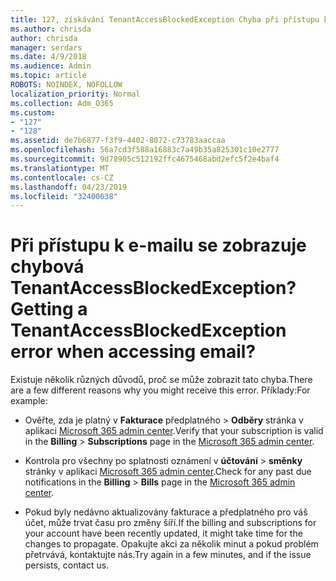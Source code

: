 ```yaml
---
title: 127, získávání TenantAccessBlockedException Chyba při přístupu k e-mailu?
ms.author: chrisda
author: chrisda
manager: serdars
ms.date: 4/9/2018
ms.audience: Admin
ms.topic: article
ROBOTS: NOINDEX, NOFOLLOW
localization_priority: Normal
ms.collection: Adm_O365
ms.custom:
- "127"
- "128"
ms.assetid: de7b6877-f3f9-4402-8072-c73783aaccaa
ms.openlocfilehash: 56a7cd3f588a16883c7a49b35a825301c10e2777
ms.sourcegitcommit: 9d78905c512192ffc4675468abd2efc5f2e4baf4
ms.translationtype: MT
ms.contentlocale: cs-CZ
ms.lasthandoff: 04/23/2019
ms.locfileid: "32400638"
---
```

# <a name="getting-a-tenantaccessblockedexception-error-when-accessing-email"></a><span data-ttu-id="7f0c7-102">Při přístupu k e-mailu se zobrazuje chybová TenantAccessBlockedException?</span><span class="sxs-lookup"><span data-stu-id="7f0c7-102">Getting a TenantAccessBlockedException error when accessing email?</span></span>

<span data-ttu-id="7f0c7-103">Existuje několik různých důvodů, proč se může zobrazit tato chyba.</span><span class="sxs-lookup"><span data-stu-id="7f0c7-103">There are a few different reasons why you might receive this error.</span></span> <span data-ttu-id="7f0c7-104">Příklady:</span><span class="sxs-lookup"><span data-stu-id="7f0c7-104">For example:</span></span>

- <span data-ttu-id="7f0c7-105">Ověřte, zda je platný v **Fakturace** předplatného \> **Odběry** stránka v aplikaci [Microsoft 365 admin center](https://portal.office.com/adminportal/home#/subscriptions).</span><span class="sxs-lookup"><span data-stu-id="7f0c7-105">Verify that your subscription is valid in the **Billing** \> **Subscriptions** page in the [Microsoft 365 admin center](https://portal.office.com/adminportal/home#/subscriptions).</span></span>

- <span data-ttu-id="7f0c7-106">Kontrola pro všechny po splatnosti oznámení v **účtování** \> **směnky** stránky v aplikaci [Microsoft 365 admin center](https://portal.office.com/adminportal/home#/billoverview).</span><span class="sxs-lookup"><span data-stu-id="7f0c7-106">Check for any past due notifications in the **Billing** \> **Bills** page in the [Microsoft 365 admin center](https://portal.office.com/adminportal/home#/billoverview).</span></span>

- <span data-ttu-id="7f0c7-107">Pokud byly nedávno aktualizovány fakturace a předplatného pro váš účet, může trvat času pro změny šíří.</span><span class="sxs-lookup"><span data-stu-id="7f0c7-107">If the billing and subscriptions for your account have been recently updated, it might take time for the changes to propagate.</span></span> <span data-ttu-id="7f0c7-108">Opakujte akci za několik minut a pokud problém přetrvává, kontaktujte nás.</span><span class="sxs-lookup"><span data-stu-id="7f0c7-108">Try again in a few minutes, and if the issue persists, contact us.</span></span>
